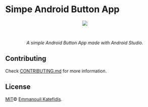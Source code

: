 # Simpe Android Button App
<p align="center">
   <img src="https://i.imgur.com/9YSx4c3.png">
</p>
<br>
<i>
<p align="center">
  A simple Android Button App made with Android Studio.
</p>
</i>

## Contributing

Check [CONTRIBUTING.md](CONTRIBUTING.md) for more information.

## License

[MIT](LICENSE)© <a href="https://github.com/man0s">Emmanouil Katefidis</a>.
